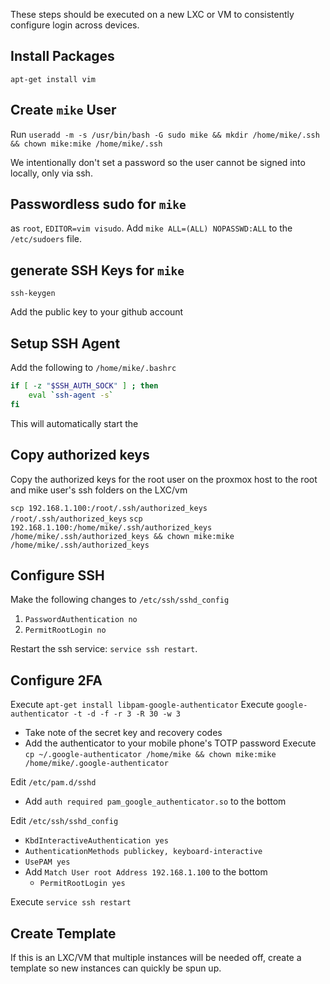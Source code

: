 These steps should be executed on a new LXC or VM to consistently configure login across devices.

## Install Packages

`apt-get install vim`

## Create `mike` User

Run `useradd -m -s /usr/bin/bash -G sudo mike && mkdir /home/mike/.ssh && chown mike:mike /home/mike/.ssh`

We intentionally don't set a password so the user cannot be signed into locally, only via ssh.

## Passwordless sudo for `mike`

as `root`, `EDITOR=vim visudo`. Add `mike ALL=(ALL) NOPASSWD:ALL` to the `/etc/sudoers` file.

## generate SSH Keys for `mike`

`ssh-keygen`

Add the public key to your github account

## Setup SSH Agent

Add the following to `/home/mike/.bashrc`

```bash
if [ -z "$SSH_AUTH_SOCK" ] ; then
    eval `ssh-agent -s`
fi
```

This will automatically start the 

## Copy authorized keys

Copy the authorized keys for the root user on the proxmox host to the root and mike user's ssh folders on the LXC/vm

`scp 192.168.1.100:/root/.ssh/authorized_keys /root/.ssh/authorized_keys`
`scp 192.168.1.100:/home/mike/.ssh/authorized_keys /home/mike/.ssh/authorized_keys && chown mike:mike /home/mike/.ssh/authorized_keys`

## Configure SSH

Make the following changes to `/etc/ssh/sshd_config`

1. `PasswordAuthentication no`
2. `PermitRootLogin no`

Restart the ssh service: `service ssh restart`.

## Configure 2FA

Execute `apt-get install libpam-google-authenticator`
Execute `google-authenticator -t -d -f -r 3 -R 30 -w 3`
  * Take note of the secret key and recovery codes
  * Add the authenticator to your mobile phone's TOTP password
Execute `cp ~/.google-authenticator /home/mike && chown mike:mike /home/mike/.google-authenticator`

Edit `/etc/pam.d/sshd`
  * Add `auth required pam_google_authenticator.so` to the bottom

Edit `/etc/ssh/sshd_config`
  * `KbdInteractiveAuthentication yes`
  * `AuthenticationMethods publickey, keyboard-interactive`
  * `UsePAM yes`
  * Add `Match User root Address 192.168.1.100` to the bottom
    * `PermitRootLogin yes`

Execute `service ssh restart`

## Create Template

If this is an LXC/VM that multiple instances will be needed off, create a template so new instances can quickly be spun up.
